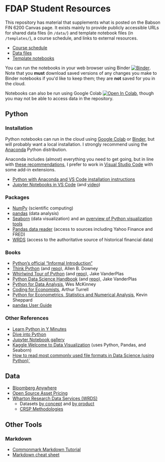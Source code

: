# FDAP Student Resources

This repository has material that supplements what is posted on the Babson FIN 6200 Canvas page. It exists mainly to provide publicly accessible URLs for shared data files (in `/data/`) and template notebook files (in `/templates/`), a course schedule, and links to external resources.

- [Course schedule](schedule)
- [Data files](https://github.com/lukestein-classes/fdap_public/tree/main/data)
- [Template notebooks](https://github.com/lukestein-classes/fdap_public/tree/main/templates)

You can run the notebooks in your web browser using Binder [![Binder](https://mybinder.org/badge_logo.svg)](https://mybinder.org/v2/gh/lukestein-classes/fdap_public/HEAD). Note that you **must** download saved versions of any changes you make to Binder notebooks if you'd like to keep them; they are **not** saved for you in the cloud.

Notebooks can also be run using Google Colab [![Open In Colab](https://colab.research.google.com/assets/colab-badge.svg)](https://colab.research.google.com/github/lukestein-classes/fdap_public/blob/master), though you may not be able to access data in the repository.

## Python

### Installation
Python notebooks can run in the cloud using [Google Colab](https://colab.research.google.com) or [Binder](https://mybinder.org), but will probably want a local installation. I strongly recommend using the [Anaconda](https://www.anaconda.com/products/individual) Python distribution.

Anaconda includes (almost) everything you need to get going, but in line with [these recommendations](https://aeturrell.github.io/coding-for-economists/code-preliminaries.html#installing-an-integrated-development-environment-ide), I prefer to work in [Visual Studio Code](https://code.visualstudio.com) with some add-in extensions.
- [Python with Anaconda and VS Code installation instructions](https://aeturrell.github.io/coding-for-economists/code-preliminaries.html#installing-python)
- [Jupyter Notebooks in VS Code](https://code.visualstudio.com/docs/datascience/jupyter-notebooks) (and [video](https://channel9.msdn.com/Shows/Visual-Studio-Toolbox/Getting-Started-with-Jupyter-Notebooks-in-VS-Code))

### Packages
- [NumPy](https://numpy.org) (scientific computing)
- [pandas](https://pandas.pydata.org) (data analysis)
- [Seaborn](https://seaborn.pydata.org) (data visualization) and an [overview of Python visualization tools](https://pbpython.com/visualization-tools-1.html)
- [Pandas data reader](https://pydata.github.io/pandas-datareader/) (access to sources including Yahoo Finance and FRED)
- [WRDS](https://github.com/wharton/wrds) (access to the authoritative source of historical financial data)

### Books
- [Python’s official “Informal Introduction”](https://docs.python.org/3/tutorial/introduction.html)
- [Think Python](https://greenteapress.com/wp/think-python-2e/) (and [repo](https://github.com/AllenDowney/ThinkPython2)), Allen B. Downey
- [Whirlwind Tour of Python](https://jakevdp.github.io/WhirlwindTourOfPython/) (and [repo](https://github.com/jakevdp/WhirlwindTourOfPython)), Jake VanderPlas
- [Python Data Science Handbook](https://jakevdp.github.io/PythonDataScienceHandbook/) (and [repo](https://github.com/jakevdp/PythonDataScienceHandbook)), Jake VanderPlas
- [Python for Data Analysis](https://amzn.to/3joJQAa), Wes McKinney
- [Coding for Economists](https://aeturrell.github.io/coding-for-economists/), Arthur Turrell
- [Python for Econometrics, Statistics and Numerical Analysis](https://www.kevinsheppard.com/teaching/python/notes/), Kevin Sheppard
- [pandas User Guide](https://pandas.pydata.org/pandas-docs/stable/user_guide/)

### Other References
- [Learn Python in Y Minutes](https://learnxinyminutes.com/docs/python/)
- [Dive into Python](https://diveinto.org/python3/table-of-contents.html)
- [Jupyter Notebook gallery](https://github.com/jupyter/jupyter/wiki/A-gallery-of-interesting-Jupyter-Notebooks)
- [Kaggle Welcome to Data Visualization](https://www.kaggle.com/residentmario/welcome-to-data-visualization) (uses Python, Pandas, and Seaborn)
- [How to read most commonly used file formats in Data Science (using Python)`](https://www.analyticsvidhya.com/blog/2017/03/read-commonly-used-formats-using-python/)

## Data
- [Bloomberg Anywhere](https://bba.bloomberg.com)
- [Open Source Asset Pricing](https://www.openassetpricing.com/data/)
- [Wharton Research Data Services (WRDS)](https://wrds-www.wharton.upenn.edu)
  - Datasets [by concept](https://wrds-www.wharton.upenn.edu/pages/browse-data-concept/) and [by product](https://wrds-www.wharton.upenn.edu/users/products/)
  - [CRSP Methodologies](http://www.crsp.org/products/documentation/crsp-calculations)

## Other Tools

### Markdown
- [Commonmark Markdown Tutorial](https://commonmark.org/help/tutorial/)
- [Markdown cheat sheet](https://www.markdownguide.org/cheat-sheet/)